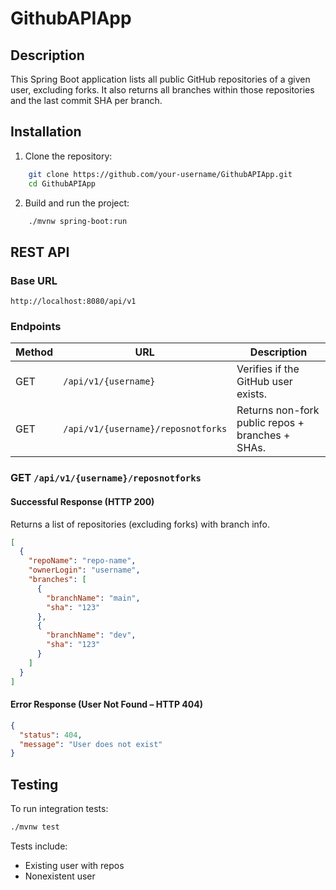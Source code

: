 # GithubAPIApp
## Description
This Spring Boot application lists all public GitHub repositories of a given user, excluding forks. 
It also returns all branches within those repositories and the last commit SHA per branch.

## Installation

1. Clone the repository:
```bash
    git clone https://github.com/your-username/GithubAPIApp.git
    cd GithubAPIApp
```
2. Build and run the project:
```bash
    ./mvnw spring-boot:run
```

## REST API

### Base URL
```
http://localhost:8080/api/v1
```

### Endpoints

|Method|URL|Description|
|---|---|---|
|GET|`/api/v1/{username}`|Verifies if the GitHub user exists.|
|GET|`/api/v1/{username}/reposnotforks`|Returns non-fork public repos + branches + SHAs.|

### GET `/api/v1/{username}/reposnotforks`

#### Successful Response (HTTP 200)

Returns a list of repositories (excluding forks) with branch info.

```json
[
  {
    "repoName": "repo-name",
    "ownerLogin": "username",
    "branches": [
      {
        "branchName": "main",
        "sha": "123"
      },
      {
        "branchName": "dev",
        "sha": "123"
      }
    ]
  }
]
```

#### Error Response (User Not Found – HTTP 404)

```json
{
  "status": 404,
  "message": "User does not exist"
}
```


## Testing

To run integration tests:

```bash
./mvnw test
```

Tests include:

- Existing user with repos
- Nonexistent user
 